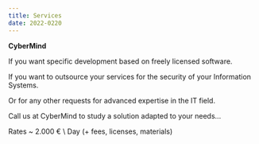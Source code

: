 ```yaml
---
title: Services
date: 2022-0220
---
```


**CyberMind**

If you want specific development based on freely licensed software.

If you want to outsource your services for the security of your Information Systems.

Or for any other requests for advanced expertise in the IT field.

Call us at CyberMind to study a solution adapted to your needs...

Rates ~ 2.000 € \ Day (+ fees, licenses, materials)

